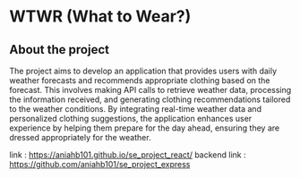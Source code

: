 # WTWR (What to Wear?)

## About the project

The project aims to develop an application that provides users with daily weather forecasts and recommends appropriate clothing based on the forecast. This involves making API calls to retrieve weather data, processing the information received, and generating clothing recommendations tailored to the weather conditions. By integrating real-time weather data and personalized clothing suggestions, the application enhances user experience by helping them prepare for the day ahead, ensuring they are dressed appropriately for the weather.

link : https://aniahb101.github.io/se_project_react/
backend link : https://github.com/aniahb101/se_project_express

